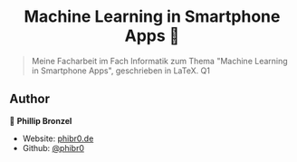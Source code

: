 <h1 align="center">Machine Learning in Smartphone Apps 📱</h1>
<p>
</p>

> Meine Facharbeit im Fach Informatik zum Thema &#34;Machine Learning in Smartphone Apps&#34;, geschrieben in LaTeX. Q1

## Author

👤 **Phillip Bronzel**

* Website: [phibr0.de](https://phibr0.de)
* Github: [@phibr0](https://github.com/phibr0)
